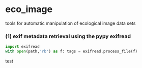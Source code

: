 # eco_image
tools for automatic manipulation of ecological image data sets

### (1) exif metadata retrieval using the pypy exifread
```python
import exifread
with open(path,'rb') as f: tags = exifread.process_file(f)
```
test
